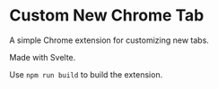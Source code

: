 # Custom New Chrome Tab

A simple Chrome extension for customizing new tabs. 

Made with Svelte.

Use `npm run build` to build the extension.
